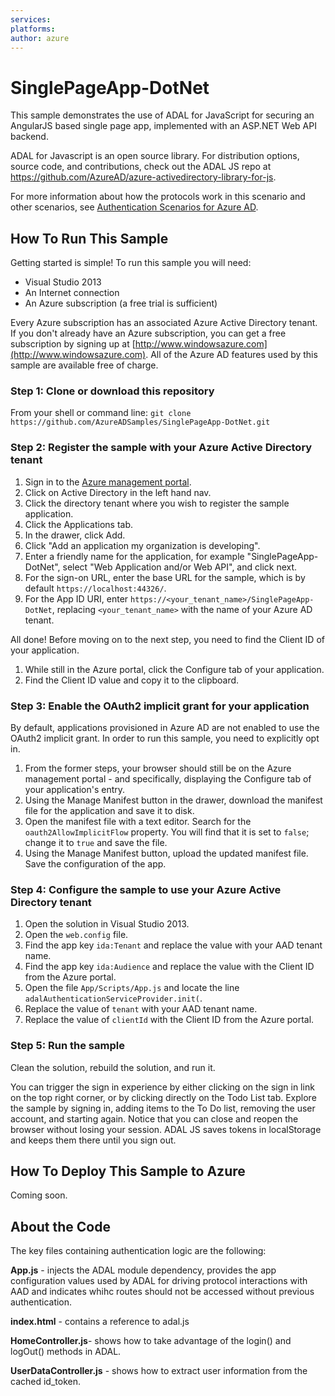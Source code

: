 ```yaml
---
services:
platforms:
author: azure
---
```


SinglePageApp-DotNet
====================

This sample demonstrates the use of ADAL for JavaScript for securing an AngularJS based single page app, implemented with an ASP.NET Web API backend.

ADAL for Javascript is an open source library.  For distribution options, source code, and contributions, check out the ADAL JS repo at https://github.com/AzureAD/azure-activedirectory-library-for-js.

For more information about how the protocols work in this scenario and other scenarios, see [Authentication Scenarios for Azure AD](http://go.microsoft.com/fwlink/?LinkId=394414).

## How To Run This Sample

Getting started is simple!  To run this sample you will need:
- Visual Studio 2013
- An Internet connection
- An Azure subscription (a free trial is sufficient)

Every Azure subscription has an associated Azure Active Directory tenant.  If you don't already have an Azure subscription, you can get a free subscription by signing up at [http://www.windowsazure.com](http://www.windowsazure.com).  All of the Azure AD features used by this sample are available free of charge.

### Step 1:  Clone or download this repository

From your shell or command line:
`git clone https://github.com/AzureADSamples/SinglePageApp-DotNet.git`

### Step 2:  Register the sample with your Azure Active Directory tenant

1. Sign in to the [Azure management portal](https://manage.windowsazure.com).
2. Click on Active Directory in the left hand nav.
3. Click the directory tenant where you wish to register the sample application.
4. Click the Applications tab.
5. In the drawer, click Add.
6. Click "Add an application my organization is developing".
7. Enter a friendly name for the application, for example "SinglePageApp-DotNet", select "Web Application and/or Web API", and click next.
8. For the sign-on URL, enter the base URL for the sample, which is by default `https://localhost:44326/`.
9. For the App ID URI, enter `https://<your_tenant_name>/SinglePageApp-DotNet`, replacing `<your_tenant_name>` with the name of your Azure AD tenant.

All done!  Before moving on to the next step, you need to find the Client ID of your application.

1. While still in the Azure portal, click the Configure tab of your application.
2. Find the Client ID value and copy it to the clipboard.


### Step 3:  Enable the OAuth2 implicit grant for your application

By default, applications provisioned in Azure AD are not enabled to use the OAuth2 implicit grant. In order to run this sample, you need to explicitly opt in.

1. From the former steps, your browser should still be on the Azure management portal - and specifically, displaying the Configure tab of your application's entry.
2. Using the Manage Manifest button in the drawer, download the manifest file for the application and save it to disk.
3. Open the manifest file with a text editor. Search for the `oauth2AllowImplicitFlow` property. You will find that it is set to `false`; change it to `true` and save the file.
4. Using the Manage Manifest button, upload the updated manifest file. Save the configuration of the app.

### Step 4:  Configure the sample to use your Azure Active Directory tenant

1. Open the solution in Visual Studio 2013.
2. Open the `web.config` file.
3. Find the app key `ida:Tenant` and replace the value with your AAD tenant name.
4. Find the app key `ida:Audience` and replace the value with the Client ID from the Azure portal.
5. Open the file `App/Scripts/App.js` and locate the line `adalAuthenticationServiceProvider.init(`.
6. Replace the value of `tenant` with your AAD tenant name.
7. Replace the value of `clientId` with the Client ID from the Azure portal.

### Step 5:  Run the sample

Clean the solution, rebuild the solution, and run it. 

You can trigger the sign in experience by either clicking on the sign in link on the top right corner, or by clicking directly on the Todo List tab.
Explore the sample by signing in, adding items to the To Do list, removing the user account, and starting again. 
Notice that you can close and reopen the browser without losing your session. ADAL JS saves tokens in localStorage and keeps them there until you sign out.

## How To Deploy This Sample to Azure

Coming soon.

## About the Code

The key files containing authentication logic are the following:

**App.js** - injects the ADAL module dependency, provides the app configuration values used by ADAL for driving protocol interactions with AAD and indicates whihc routes should not be accessed without previous authentication.

**index.html** - contains a reference to adal.js

**HomeController.js**- shows how to take advantage of the login() and logOut() methods in ADAL.

**UserDataController.js** - shows how to extract user information from the cached id_token.
   
